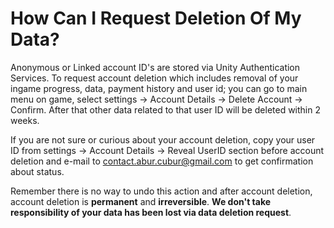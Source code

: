 # **How Can I Request Deletion Of My Data?**

Anonymous or Linked account ID's are stored via Unity Authentication Services. To request account deletion which includes removal of your ingame progress, data, payment history and user id; you can go to main menu on game, select settings -> Account Details -> Delete Account -> Confirm. After that other data related to that user ID will be deleted within 2 weeks. 

If you are not sure or curious about your account deletion, copy your user ID from settings -> Account Details -> Reveal UserID section before account deletion and e-mail to contact.abur.cubur@gmail.com to get confirmation about status.

Remember there is no way to undo this action and after account deletion, account deletion is **permanent** and **irreversible**. **We don't take responsibility of your data has been lost via data deletion request**. 
